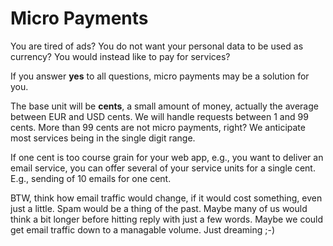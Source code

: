 # Micro Payments

You are tired of ads? You do not want your personal data to be used as currency? You would instead like to pay for services?

If you answer **yes** to all questions, micro payments may be a solution for you.

The base unit will be **cents**, a small amount of money, actually the average between EUR and USD cents. We will handle requests between 1 and 99 cents. More than 99 cents are not micro payments, right? We anticipate most services being in the single digit range.

If one cent is too course grain for your web app, e.g., you want to deliver an email service, you can offer several of your service units for a single cent. E.g., sending of 10 emails for one cent.

BTW, think how email traffic would change, if it would cost something, even just a little. Spam would be a thing of the past. Maybe many of us would think a bit longer before hitting reply with just a few words. Maybe we could get email traffic down to a managable volume. Just dreaming ;-)
